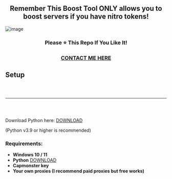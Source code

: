 <h1 align="center">
  
</h1>

<h2 align="center">
  Remember This Boost Tool ONLY allows you to boost servers if you have nitro tokens!
</h2>

![image](https://i.imgur.com/WQMh0N0.png) 

<h3 align="center">
Please ⭐ This Repo If You Like It!
</h3>
<h3 align="center">
<a href="https://guns.lol/solve">CONTACT ME HERE</a>
</h3>



## Setup
<hr style="border-radius: 2%; margin-top: 60px; margin-bottom: 60px;" noshade="" size="20" width="100%">

Download Python here: [DOWNLOAD](https://www.python.org/downloads/) 

(Python v3.9 or higher is recommended)



### Requirements:
 - **Windows 10 / 11**
 - **Python** [DOWNLOAD](https://www.python.org/ftp/python/3.10.5/python-3.10.5-amd64.exe)
 - **Capmonster key** 
 - **Your own proxies (I recommend paid proxies but free works)**
